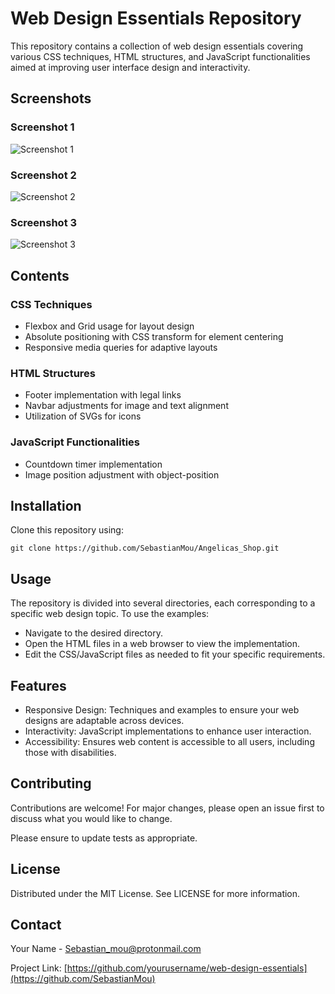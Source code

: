 <h1>Web Design Essentials Repository</h1>
<p>This repository contains a collection of web design essentials covering various CSS techniques, HTML structures, and JavaScript functionalities aimed at improving user interface design and interactivity.</p>

## Screenshots

### Screenshot 1
![Screenshot 1](images/Screenshot_2024-04-20_185353.png)

### Screenshot 2
![Screenshot 2](images/Screenshot_2024-04-20_185433.png)

### Screenshot 3
![Screenshot 3](images/Screenshot_2024-04-20_185507.png)


<h2>Contents</h2>
<h3>CSS Techniques</h3>
<ul>
  <li>Flexbox and Grid usage for layout design</li>
  <li>Absolute positioning with CSS transform for element centering</li>
  <li>Responsive media queries for adaptive layouts</li>
</ul>

<h3>HTML Structures</h3>
<ul>
  <li>Footer implementation with legal links</li>
  <li>Navbar adjustments for image and text alignment</li>
  <li>Utilization of SVGs for icons</li>
</ul>

<h3>JavaScript Functionalities</h3>
<ul>
  <li>Countdown timer implementation</li>
  <li>Image position adjustment with object-position</li>
</ul>

<h2>Installation</h2>
<p>Clone this repository using:</p>
<pre><code>git clone https://github.com/SebastianMou/Angelicas_Shop.git</code></pre>

<h2>Usage</h2>
<p>The repository is divided into several directories, each corresponding to a specific web design topic. To use the examples:</p>
<ul>
  <li>Navigate to the desired directory.</li>
  <li>Open the HTML files in a web browser to view the implementation.</li>
  <li>Edit the CSS/JavaScript files as needed to fit your specific requirements.</li>
</ul>

<h2>Features</h2>
<ul>
  <li>Responsive Design: Techniques and examples to ensure your web designs are adaptable across devices.</li>
  <li>Interactivity: JavaScript implementations to enhance user interaction.</li>
  <li>Accessibility: Ensures web content is accessible to all users, including those with disabilities.</li>
</ul>

<h2>Contributing</h2>
<p>Contributions are welcome! For major changes, please open an issue first to discuss what you would like to change.</p>
<p>Please ensure to update tests as appropriate.</p>

<h2>License</h2>
<p>Distributed under the MIT License. See LICENSE for more information.</p>

<h2>Contact</h2>
<p>Your Name - <a href="Sebastian_mou@protonmail.com">Sebastian_mou@protonmail.com</a></p>
<p>Project Link: <a href="[https://github.com/yourusername/web-design-essentials](https://github.com/SebastianMou)">[https://github.com/yourusername/web-design-essentials](https://github.com/SebastianMou)</a></p>
